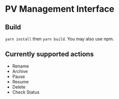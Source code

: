 # PV Management Interface

## Build

`yarn install` then `yarn build`. You may also use npm.

## Currently supported actions

- Rename
- Archive
- Pause
- Resume
- Delete
- Check Status
